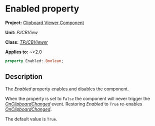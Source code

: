 # Enabled property

**Project:** [Clipboard Viewer Component](../API.md)

**Unit:** _PJCBView_

**Class:** [_TPJCBViewer_](./TPJCBViewer.md)

**Applies to:** ~>2.0

```pascal
property Enabled: Boolean;
```

## Description

The _Enabled_ property enables and disables the component.

When the property is set to `False` the component will never trigger the [_OnClipboardChanged_](./TPJCBViewer-OnClipboardChanged.md) event. Restoring _Enabled_ to `True` re-enables [_OnClipboardChanged_](./TPJCBViewer-OnClipboardChanged.md).

The default value is `True`.
